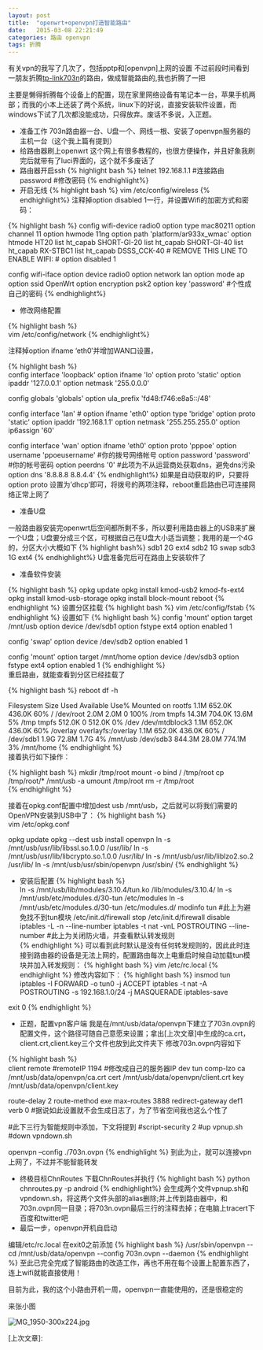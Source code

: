 ```yaml
---
layout: post
title:  "openwrt+openvpn打造智能路由"
date:   2015-03-08 22:21:49
categories: 路由 openvpn
tags: 折腾
---
```



有关vpn的我写了几次了，包括pptp和[openvpn]上网的设置
不过前段时间看到一朋友折腾[tp-link703n]的路由，做成智能路由的,我也折腾了一把

主要是懒得折腾每个设备上的配置，现在家里网络设备有笔记本一台，苹果手机两部；而我的小本上还装了两个系统，linux下的好说，直接安装软件设置，而windows下试了几次都没能成功，只得放弃。废话不多说，入正题。

* 准备工作
703n路由器一台、U盘一个、网线一根、安装了openvpn服务器的主机一台（这个我上篇有提到）
* 给路由器刷上openwrt
这个网上有很多教程的，也很方便操作，并且好象我刷完后就带有了luci界面的，这个就不多废话了
* 路由器开启ssh
{% highlight bash %}
telnet 192.168.1.1 #连接路由
password           #修改密码
{% endhighlight%}
* 开启无线
{% highlight bash %}
vim /etc/config/wireless
{% endhighlight%}
注释掉option disabled 1一行，并设置Wifi的加密方式和密码：

{% highlight bash %}
config wifi-device  radio0
    option type     mac80211
    option channel  11
    option hwmode   11ng
    option path 'platform/ar933x_wmac'
    option htmode   HT20
    list ht_capab   SHORT-GI-20
    list ht_capab   SHORT-GI-40
    list ht_capab   RX-STBC1
    list ht_capab   DSSS_CCK-40
    # REMOVE THIS LINE TO ENABLE WIFI:
    # option disabled 1
 
config wifi-iface
    option device   radio0
    option network  lan
    option mode     ap
    option ssid     OpenWrt
    option encryption psk2
    option key  'password' #个性成自己的密码
{% endhighlight%}
* 修改网络配置

{% highlight bash %}  
vim /etc/config/network
{% endhighlight%}  
    
注释掉option ifname ‘eth0′并增加WAN口设置，

{% highlight bash %}  
config interface 'loopback'
    option ifname 'lo'
    option proto 'static'
    option ipaddr '127.0.0.1'
    option netmask '255.0.0.0'
 
config globals 'globals'
    option ula_prefix 'fd48:f746:e8a5::/48'
 
config interface 'lan'
    # option ifname 'eth0'
    option type 'bridge'
    option proto 'static'
    option ipaddr '192.168.1.1'
    option netmask '255.255.255.0'
    option ip6assign '60'
 
config interface 'wan'
    option ifname 'eth0'
    option proto 'pppoe'
    option username 'ppoeusername'  #你的拨号网络帐号
    option password 'password'      #你的帐号密码
    option peerdns '0'              #此项为不从运营商处获取dns，避免dns污染
    option dns '8.8.8.8 8.8.4.4'
{% endhighlight%}
如果是自动获取的IP，只要将option proto 设置为’dhcp’即可，将拨号的两项注释，reboot重启路由已可连接网络正常上网了

* 准备U盘

一般路由器安装完openwrt后空间都所剩不多，所以要利用路由器上的USB来扩展一个U盘；U盘要分成三个区，可根据自己在U盘大小适当调整；我用的是一个4G的，分区大小大概如下
{% highlight bash%}
sdb1 2G ext4
sdb2 1G swap
sdb3 1G ext4
{% endhighlight%}
U盘准备完后可在路由上安装软件了

* 准备软件安装

{% highlight bash %}
opkg update
opkg install kmod-usb2 kmod-fs-ext4
opkg install kmod-usb-storage
opkg install block-mount
reboot
{% endhighlight %}
设置分区挂载
{% highlight bash %}
vim /etc/config/fstab
{% endhighlight %}
设置如下
{% highlight bash %}
config 'mount'
    option  target  /mnt/usb
    option  device  /dev/sdb1
    option  fstype  ext4
    option  enabled 1
 
config 'swap'
    option  device  /dev/sdb2
    option  enabled 1
 
config 'mount'
    option  target  /mnt/home
    option  device  /dev/sdb3
    option  fstype  ext4
    option  enabled 1
{% endhighlight %}    
重启路由，就能查看到分区已经挂载了

{% highlight bash %}
reboot
df -h

Filesystem                Size      Used Available Use% Mounted on
rootfs                    1.1M    652.0K    436.0K  60% /
/dev/root                 2.0M      2.0M         0 100% /rom
tmpfs                    14.3M    704.0K     13.6M   5% /tmp
tmpfs                   512.0K         0    512.0K   0% /dev
/dev/mtdblock3            1.1M    652.0K    436.0K  60% /overlay
overlayfs:/overlay        1.1M    652.0K    436.0K  60% /
/dev/sdb1                 1.9G     72.8M      1.7G   4% /mnt/usb
/dev/sdb3               844.3M     28.0M    774.1M   3% /mnt/home
{% endhighlight %}  
接着执行如下操作：

{% highlight bash %}
mkdir /tmp/root
mount -o bind / /tmp/root
cp /tmp/root/* /mnt/usb -a
umount /tmp/root
rm -r /tmp/root  
{% endhighlight %}  

接着在opkg.conf配置中增加dest usb /mnt/usb，之后就可以将我们需要的OpenVPN安装到USB中了：
{% highlight bash %}  
vim /etc/opkg.conf
    
opkg update
opkg --dest usb install openvpn
ln -s /mnt/usb/usr/lib/libssl.so.1.0.0 /usr/lib/
ln -s /mnt/usb/usr/lib/libcrypto.so.1.0.0 /usr/lib/
ln -s /mnt/usb/usr/lib/liblzo2.so.2 /usr/lib/
ln -s /mnt/usb/usr/sbin/openvpn /usr/sbin/
{% endhighlight %}  
* 安装后配置
{% highlight bash %}  
ln -s /mnt/usb/lib/modules/3.10.4/tun.ko /lib/modules/3.10.4/
ln -s /mnt/usb/etc/modules.d/30-tun /etc/modules
ln -s /mnt/usb/etc/modules.d/30-tun /etc/modules.d/
modinfo tun
#此上为避免找不到tun模块
/etc/init.d/firewall stop
/etc/init.d/firewall disable
iptables -L -n --line-number
iptables -t nat -vnL POSTROUTING --line-number
#此上为关闭防火墙，并查看默认转发规则            
{% endhighlight %}
可以看到此时默认是没有任何转发规则的，因此此时连接到路由器的设备是无法上网的，配置路由每次上电重启时候自动加载tun模块并加入转发规则：
{% highlight bash %} 
vim /etc/rc.local
{% endhighlight %}
修改内容如下：
{% highlight bash %}
insmod tun
iptables -I FORWARD -o tun0 -j ACCEPT
iptables -t nat -A POSTROUTING -s 192.168.1.0/24 -j MASQUERADE
iptables-save
 
exit 0
{% endhighlight %}
* 正题，配置vpn客户端
我是在/mnt/usb/data/openvpn下建立了703n.ovpn的配置文件，这个路径可随自己意愿来设置；拿出[上次文章]中生成的ca.crt，client.crt,client.key三个文件也放到此文件夹下
修改703n.ovpn内容如下

{% highlight bash %}   
client
remote #remoteIP 1194 #修改成自己的服务器IP
dev tun
comp-lzo
ca /mnt/usb/data/openvpn/ca.crt
cert /mnt/usb/data/openvpn/client.crt
key /mnt/usb/data/openvpn/client.key
 
route-delay 2
route-method exe
max-routes 3888
redirect-gateway def1
verb 0      #据说如此设置就不会生成日志了，为了节省空间我也这么个性了
 
#此下三行为智能规则中添加，下文将提到
#script-security 2
#up vpnup.sh  
#down vpndown.sh


openvpn –config ./703n.ovpn
{% endhighlight %} 
到此为止，就可以连接vpn上网了，不过并不能智能转发

* 终极目标ChnRoutes
下载ChnRoutes并执行
{% highlight bash %} 
python chnroutes.py -p android
{% endhighlight%} 
会生成两个文件vpnup.sh和vpndown.sh，将这两个文件头部的alias删除;并上传到路由器中，和703n.ovpn同一目录；将703n.ovpn最后三行的注释去掉；在电脑上tracert下百度和twitter吧
* 最后一步，openvpn开机自启动

编辑/etc/rc.local
在exit0之前添加
{% highlight bash %} 
/usr/sbin/openvpn --cd /mnt/usb/data/openvpn --config 703n.ovpn --daemon
{% endhighlight %} 
至此已完全完成了智能路由的改造工作，再也不用在每个设置上配置东西了，连上wifi就能直接使用！

目前为此，我的这个小路由开机一周，openvpn一直能使用的，还是很稳定的

来张小图

![MG_1950-300x224.jpg](http://7xjbml.com1.z0.glb.clouddn.com/MG_1950-300x224.jpg)

        
        
        
        
[tp-link703n]: http://www.benben.cc/blog/?p=395
[上次文章]: 
